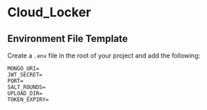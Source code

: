 # Cloud_Locker

## Environment File Template

Create a `.env` file in the root of your project and add the following:

```env
MONGO_URI=
JWT_SECRET=
PORT=
SALT_ROUNDS=
UPLOAD_DIR=
TOKEN_EXPIRY=
